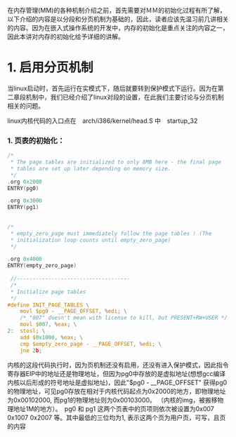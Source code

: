 在内存管理(MM)的各种机制介绍之前，首先需要对ＭＭ的初始化过程有所了解，以下介绍的内容是以分段和分页机制为基础的，因此，读者应该先温习前几讲相关的内容。因为在嵌入式操作系统的开发中，内存的初始化是重点关注的内容之一，因此本讲对内存的初始化给予详细的讲解。

# 1. 启用分页机制

当linux启动时，首先运行在实模式下，随后就要转到保护模式下运行。因为在第二章段机制中，我们已经介绍了linux对段的设置，在此我们主要讨论与分页机制相关的问题。

linux内核代码的入口点在　arch/i386/kernel/head.S 中　startup_32

### 1. 页表的初始化：

```c
/*
 * The page tables are initialized to only 8MB here - the final page
 * tables are set up later depending on memory size.
 */
.org 0x2000
ENTRY(pg0)                                                                                                                                            

.org 0x3000
ENTRY(pg1)
    
    
/*
 * empty_zero_page must immediately follow the page tables ! (The
 * initialization loop counts until empty_zero_page)                                                                                                  
 */

.org 0x4000
ENTRY(empty_zero_page)   
    
 //------------------------------------
 /*
 * Initialize page tables
 */
#define INIT_PAGE_TABLES \
    movl $pg0 - __PAGE_OFFSET, %edi; \
    /* "007" doesn't mean with license to kill, but PRESENT+RW+USER */ \
    movl $007, %eax; \
2:  stosl; \
    add $0x1000, %eax; \
    cmp $empty_zero_page - __PAGE_OFFSET, %edi; \
    jne 2b;
```

内核的这段代码执行时，因为页机制还没有启用，还没有进入保护模式，因此指令寄存器EIP中的地址还是物理地址，但因为pg0中存放的是虚拟地址(想想gcc编译内核以后形成的符号地址是虚拟地址)，因此"$pg0 - __PAGE_OFFSET" 获得pg0的物理地址，可见pg0存放在相对于内核代码起点为0x2000的地方，即物理地址为0x00102000, 而pg1的物理地址则为0x00103000。 （内核的img，被搬移物理地址1M的地方）。　pg0 和 pg1 这两个页表中的页项则依次被设置为0x007 0x1007 0x2007 等。其中最低的三位均为1, 表示这两个页为用户页，可写，且页的内容